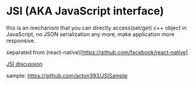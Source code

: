 # JSI (AKA JavaScript interface)

this is an mechanism that you can directly access(set/get) c++ object in JavaScript, no JSON serialization any more, make application more responsive.

separated from (react-native)[https://github.com/facebook/react-native]

[JSI discussion](https://github.com/react-native-community/discussions-and-proposals/issues/91)

sample: 
   https://github.com/acton393/JSISample